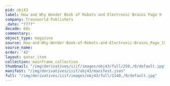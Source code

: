 ```yaml
---
pid: obj43
label: How and Why Wonder Book of Robots and Electronic Brains Page 9
company: Transworld Publishers
_date: "????"
decade: 60s
commentary:
object_type: magazine
source: How-and-Why-Wonder-Book-of-Robots-and-Electronic-Brains_Page_15
source_name:
order: '42'
layout: qatar_item
collection: mainframe_collection
thumbnail: "/img/derivatives/iiif/images/obj43/full/250,/0/default.jpg"
manifest: "/img/derivatives/iiif/obj43/manifest.json"
full: "/img/derivatives/iiif/images/obj43/full/1140,/0/default.jpg"
---
```

